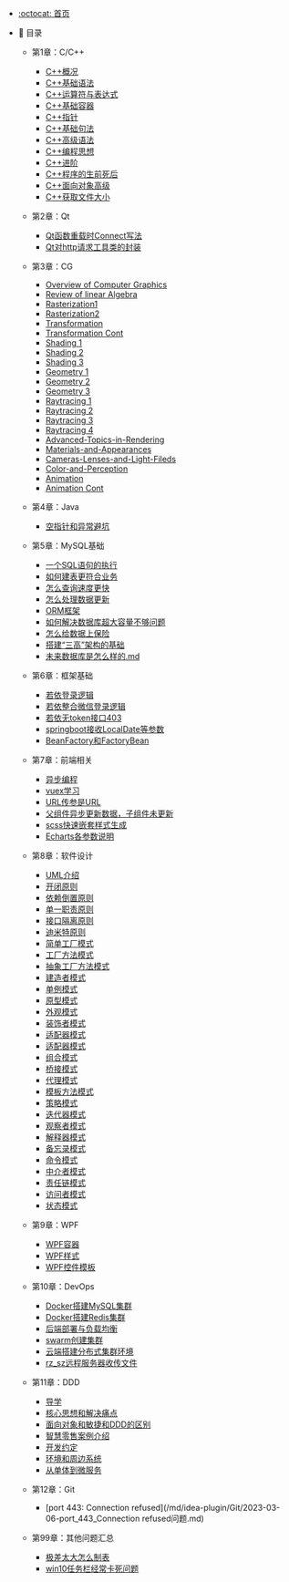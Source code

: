 - [:octocat: 首页](/README)
- :memo: 目录
    
    - 第1章：C/C++
   
        - [C++概况](/md/idea-plugin/CPP/2022-08-11-C++概况.md)
        - [C++基础语法](/md/idea-plugin/CPP/2022-08-11-C++基础语法.md)
        - [C++运算符与表达式](/md/idea-plugin/CPP/2022-08-12-C++运算符与表达式.md)
        - [C++基础容器](/md/idea-plugin/CPP/2022-08-13-C++基础容器.md)
        - [C++指针](/md/idea-plugin/CPP/2022-08-13-C++指针.md)
        - [C++基础句法](/md/idea-plugin/CPP/2022-08-14-C++基础句法.md)
        - [C++高级语法](/md/idea-plugin/CPP/2022-08-15-C++高级语法.md)
        - [C++编程思想](/md/idea-plugin/CPP/2022-08-15-C++编程思想.md)
        - [C++进阶](/md/idea-plugin/CPP/2022-08-16-C++进阶.md)
        - [C++程序的生前死后](/md/idea-plugin/CPP/2022-08-20-C++程序的生前死后.md)
        - [C++面向对象高级](/md/idea-plugin/CPP/2022-08-21-C++面向对象高级.md)
        - [C++获取文件大小](/md/idea-plugin/CPP/2023-03-01-C++获取文件大小.md)
   
    - 第2章：Qt
  
        - [Qt函数重载时Connect写法](/md/idea-plugin/Qt/2022-07-27-Qt信号函数重载时connect写法.md)
        - [Qt对http请求工具类的封装](/md/idea-plugin/Qt/2022-07-29-Qt对http请求工具类的封装.md)
   
    - 第3章：CG
      
         - [Overview of Computer Graphics](/md/idea-plugin/CG/2022-08-21-Overview-of-Computer-Graphics.md)
         - [Review of linear Algebra](/md/idea-plugin/CG/2022-08-22-Review-of-linear-Algebra.md)
         - [Rasterization1](/md/idea-plugin/CG/2022-08-23-Rasterization-1.md)
         - [Rasterization2](/md/idea-plugin/CG/2022-08-23-Rasterization-2.md)
         - [Transformation](/md/idea-plugin/CG/2022-08-23-Transformation.md)
         - [Transformation Cont](/md/idea-plugin/CG/2022-08-23-Transformation-Cont.md)
         - [Shading 1](/md/idea-plugin/CG/2022-08-25-Shading-1.md)
         - [Shading 2](/md/idea-plugin/CG/2022-08-25-Shading-2.md)
         - [Shading 3](/md/idea-plugin/CG/2022-08-25-Shading-3.md)
         - [Geometry 1](/md/idea-plugin/CG/2022-08-27-Geometry-1.md)
         - [Geometry 2](/md/idea-plugin/CG/2022-08-27-Geometry-2.md)
         - [Geometry 3](/md/idea-plugin/CG/2022-08-27-Geometry-3.md)
         - [Raytracing 1](/md/idea-plugin/CG/2022-08-27-Raytracing-1.md)
         - [Raytracing 2](/md/idea-plugin/CG/2022-08-27-Raytracing-2.md)
         - [Raytracing 3](/md/idea-plugin/CG/2022-08-27-Raytracing-3.md)
         - [Raytracing 4](/md/idea-plugin/CG/2022-08-30-Raytracing-4.md)
         - [Advanced-Topics-in-Rendering](/md/idea-plugin/CG/2022-08-31-Advanced-Topics-in-Rendering.md)
         - [Materials-and-Appearances](/md/idea-plugin/CG/2022-08-31-Materials-and-Appearances.md)
         - [Cameras-Lenses-and-Light-Fileds](docs/md/idea-plugin/CG/2022-09-03-Cameras-Lenses-and-Light-Fileds.md)
         - [Color-and-Perception](/md/idea-plugin/CG/2022-09-03-Color-and-Perception.md)
         - [Animation](/md/idea-plugin/CG/2022-09-04-Animation.md)
         - [Animation Cont](/md/idea-plugin/CG/2022-09-04-Animation-Cont.md)
     
    - 第4章：Java
   
        - [空指针和异常避坑](/md/idea-plugin/java/2022-07-07-Java空指针和异常.md)
        
    - 第5章：MySQL基础
   
        - [一个SQL语句的执行](/md/idea-plugin/mysql/2022-08-07-一个SQL语句如何执行.md)
        - [如何建表更符合业务](/md/idea-plugin/mysql/2022-08-08-如何建表更符合业务.md)
        - [怎么查询速度更快](/md/idea-plugin/mysql/2022-08-10-怎么查询速度更快.md)
        - [怎么处理数据更新](/md/idea-plugin/mysql/2022-09-17-怎么处理数据更新.md)           
        - [ORM框架](/md/idea-plugin/mysql/2022-09-18-ORM框架.md)  
        - [如何解决数据库超大容量不够问题](/md/idea-plugin/mysql/2022-09-18-如何解决数据库超大容量不够问题.md)  
        - [怎么给数据上保险](/md/idea-plugin/mysql/2022-09-18-怎么给数据上保险.md)  
        - [搭建“三高”架构的基础](/md/idea-plugin/mysql/2022-09-18-搭建“三高”架构的基础.md)  
        - [未来数据库是怎么样的.md](/md/idea-plugin/mysql/2022-09-18-未来数据库是怎么样的.md)   

    - 第6章：框架基础
   
        - [若依登录逻辑](/md/idea-plugin/RuoYi/2022-06-29-若依登录逻辑.md) 
        - [若依整合微信登录逻辑](/md/idea-plugin/RuoYi/2022-05-18-父组件异步更新数据子组件未同步.md)  
        - [若依无token接口403](/md/idea-plugin/RuoYi/2022-07-29-若依由于token的问题接口403.md)  
        - [springboot接收LocalDate等参数](/md/idea-plugin/springboot/2022-07-20-springboot前端传参是LocalDate类型解析.md)
        - [BeanFactory和FactoryBean](/md/idea-plugin/springboot/2022-03-05-BeanFactory与FactoryBean的区别.md)

    - 第7章：前端相关
      
        - [异步编程](/md/idea-plugin/frontend/2022-04-19-promise-async-await异步编程.md)
        - [vuex学习](/md/idea-plugin/frontend/2022-04-20-vuex学习.md)
        - [URL传参是URL](/md/idea-plugin/frontend/2022-05-17-微信小程序URL传参是URL.md)
        - [父组件异步更新数据，子组件未更新](/md/idea-plugin/frontend/2022-05-18-父组件异步更新数据子组件未同步.md)
        - [scss快速嵌套样式生成](/md/idea-plugin/frontend/2022-06-29-快速生成页面的scss嵌套结构.md)
        - [Echarts各参数说明](/md/idea-plugin/frontend/2022-03-10-Echarts各参数说明.md)        

    - 第8章：软件设计

        - [UML介绍](/md/idea-plugin/designPattern/2022-06-06-UML介绍.md)   
        - [开闭原则](/md/idea-plugin/designPattern/2022-06-07-开闭原则.md)
        - [依赖倒置原则](/md/idea-plugin/designPattern/2022-06-07-依赖倒置原则.md)
        - [单一职责原则](/md/idea-plugin/designPattern/2022-06-07-单一职责原则.md)
        - [接口隔离原则](/md/idea-plugin/designPattern/2022-06-07-接口隔离原则.md)
        - [迪米特原则](/md/idea-plugin/designPattern/2022-06-07-迪米特原则.md)
        - [简单工厂模式](/md/idea-plugin/designPattern/2022-06-07-简单工厂模式.md)  
        - [工厂方法模式](/md/idea-plugin/designPattern/2022-06-07-工厂方法模式.md)   
        - [抽象工厂方法模式](/md/idea-plugin/designPattern/2022-06-07-抽象工厂方法.md)
        - [建造者模式](/md/idea-plugin/designPattern/2022-06-08-建造者模式.md)
        - [单例模式](/md/idea-plugin/designPattern/2022-06-09-单例模式.md)
        - [原型模式](/md/idea-plugin/designPattern/2022-06-21-原型模式.md)
        - [外观模式](/md/idea-plugin/designPattern/2022-06-21-外观模式.md)
        - [装饰者模式](/md/idea-plugin/designPattern/2022-06-21-装饰者模式.md)
        - [适配器模式](/md/idea-plugin/designPattern/2022-06-22-适配器模式.md)
        - [适配器模式](/md/idea-plugin/designPattern/2022-06-22-享元模式.md)
        - [组合模式](/md/idea-plugin/designPattern/2022-06-22-组合模式.md)
        - [桥接模式](/md/idea-plugin/designPattern/2022-06-22-桥接模式.md)
        - [代理模式](/md/idea-plugin/designPattern/2022-07-01-代理模式.md)
        - [模板方法模式](/md/idea-plugin/designPattern/2022-07-02-模板方法模式.md)
        - [策略模式](/md/idea-plugin/designPattern/2022-07-02-策略模式.md)
        - [迭代器模式](/md/idea-plugin/designPattern/2022-07-02-迭代器模式.md)
        - [观察者模式](/md/idea-plugin/designPattern/2022-07-02-观察者模式.md)
        - [解释器模式](/md/idea-plugin/designPattern/2022-07-03-解释器模式.md)
        - [备忘录模式](/md/idea-plugin/designPattern/2022-07-03-备忘录模式.md)
        - [命令模式](/md/idea-plugin/designPattern/2022-07-03-命令模式.md)
        - [中介者模式](/md/idea-plugin/designPattern/2022-07-03-中介者模式.md)
        - [责任链模式](/md/idea-plugin/designPattern/2022-07-03-责任链模式.md)
        - [访问者模式](/md/idea-plugin/designPattern/2022-07-03-访问者模式.md)
        - [状态模式](/md/idea-plugin/designPattern/2022-07-03-状态模式.md)

    - 第9章：WPF  
   
        - [WPF容器](/md/idea-plugin/WPF/2022-06-09-WPF容器.md)
        - [WPF样式](/md/idea-plugin/WPF/2022-06-10-WPF样式.md)
        - [WPF控件模板](/md/idea-plugin/WPF/2022-06-10-WPF控件模板.md)
         
    - 第10章：DevOps
   
        - [Docker搭建MySQL集群](/md/idea-plugin/DevOps/2022-06-05-Docker搭建MySQL集群.md)
        - [Docker搭建Redis集群](/md/idea-plugin/DevOps/2022-06-05-Docker搭建Redis集群.md)
        - [后端部署与负载均衡](/md/idea-plugin/DevOps/2022-06-05-后端项目部署与负载均衡.md) 
        - [swarm创建集群](/md/idea-plugin/DevOps/2022-06-06-swarm创建集群.md) 
        - [云端搭建分布式集群环境](/md/idea-plugin/DevOps/2022-06-06-云端搭建分布式集群环境.md)
        - [rz_sz远程服务器收传文件](/md/idea-plugin/DevOps/2022-03-09-rz_sz远程服务器收传文件.md)

    - 第11章：DDD
   
        - [导学](/md/idea-plugin/DDD/2022-07-17-领域驱动导学.md)
        - [核心思想和解决痛点](/md/idea-plugin/DDD/2022-07-17-DDD的核心思想和解决的痛点问题.md)
        - [面向对象和敏捷和DDD的区别](/md/idea-plugin/DDD/2022-07-17-面向对象和敏捷与DDD的区别与联系.md)
        - [智慧零售案例介绍](/md/idea-plugin/DDD/2022-07-17-智慧零售案例项目介绍.md)
        - [开发约定](/md/idea-plugin/DDD/2022-07-31-环境准备、开发约定和框架说明.md)
        - [环境和周边系统](/md/idea-plugin/DDD/2022-08-07-环境和周边系统说明.md)
        - [从单体到微服务](/md/idea-plugin/DDD/2022-08-07-DDD从单体到微服务.md)
     
    - 第12章：Git
   
        - [port 443: Connection refused](/md/idea-plugin/Git/2023-03-06-port_443_Connection refused问题.md)

    - 第99章：其他问题汇总
      
        - [极差太大怎么制表](/md/idea-plugin/others/2022-03-16-纵坐标极差太大怎么做表.md)
        - [win10任务栏经常卡死问题](/md/idea-plugin/others/2022-05-01-win10任务栏卡死.md)
      

